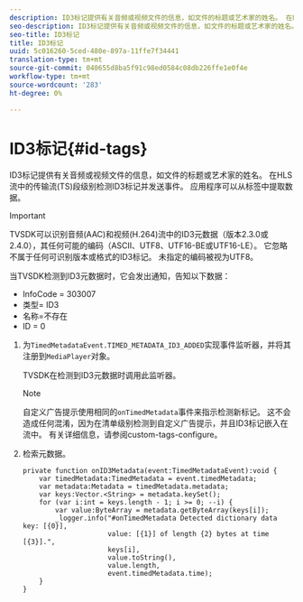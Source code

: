 ```yaml
---
description: ID3标记提供有关音频或视频文件的信息，如文件的标题或艺术家的姓名。 在HLS流中的传输流(TS)段级别检测ID3标记并发送事件。 应用程序可以从标签中提取数据。
seo-description: ID3标记提供有关音频或视频文件的信息，如文件的标题或艺术家的姓名。 在HLS流中的传输流(TS)段级别检测ID3标记并发送事件。 应用程序可以从标签中提取数据。
seo-title: ID3标记
title: ID3标记
uuid: 5c016260-5ced-480e-897a-11ffe7f34441
translation-type: tm+mt
source-git-commit: 040655d8ba5f91c98ed0584c08db226ffe1e0f4e
workflow-type: tm+mt
source-wordcount: '283'
ht-degree: 0%

---
```



# ID3标记{#id-tags}

ID3标记提供有关音频或视频文件的信息，如文件的标题或艺术家的姓名。 在HLS流中的传输流(TS)段级别检测ID3标记并发送事件。 应用程序可以从标签中提取数据。

>[!IMPORTANT]
>
>TVSDK可以识别音频(AAC)和视频(H.264)流中的ID3元数据（版本2.3.0或2.4.0），其任何可能的编码（ASCII、UTF8、UTF16-BE或UTF16-LE）。 它忽略不属于任何可识别版本或格式的ID3标记。 未指定的编码被视为UTF8。

当TVSDK检测到ID3元数据时，它会发出通知，告知以下数据：

* InfoCode = 303007
* 类型= ID3
* 名称=不存在
* ID = 0

1. 为`TimedMetadataEvent.TIMED_METADATA_ID3_ADDED`实现事件监听器，并将其注册到`MediaPlayer`对象。

   TVSDK在检测到ID3元数据时调用此监听器。

   >[!NOTE]
   >
   >自定义广告提示使用相同的`onTimedMetadata`事件来指示检测新标记。 这不会造成任何混淆，因为在清单级别检测到自定义广告提示，并且ID3标记嵌入在流中。 有关详细信息，请参阅custom-tags-configure。

1. 检索元数据。

   ```
   private function onID3Metadata(event:TimedMetadataEvent):void { 
       var timedMetadata:TimedMetadata = event.timedMetadata; 
       var metadata:Metadata = timedMetadata.metadata; 
       var keys:Vector.<String> = metadata.keySet(); 
       for (var i:int = keys.length - 1; i >= 0; --i) { 
           var value:ByteArray = metadata.getByteArray(keys[i]); 
           _logger.info("#onTimedMetadata Detected dictionary data key: [{0}],  
                        value: [{1}] of length {2} bytes at time [{3}].",  
                        keys[i],  
                        value.toString(),  
                        value.length,  
                        event.timedMetadata.time); 
       } 
   } 
   ```

